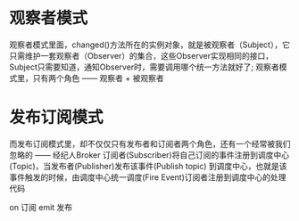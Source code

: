 # 观察者模式
观察者模式里面，changed()方法所在的实例对象，就是被观察者（Subject），它只需维护一套观察者（Observer）的集合，这些Observer实现相同的接口，Subject只需要知道，通知Observer时，需要调用哪个统一方法就好了;
观察者模式里，只有两个角色 —— 观察者 + 被观察者

# 发布订阅模式
而发布订阅模式里，却不仅仅只有发布者和订阅者两个角色，还有一个经常被我们忽略的 —— 经纪人Broker
订阅者(Subscriber)将自己订阅的事件注册到调度中心(Topic)，当发布者(Publisher)发布该事件(Publish topic) 到调度中心，也就是该事件触发的时候，由调度中心统一调度(Fire Event)订阅者注册到调度中心的处理代码

on 订阅 emit 发布